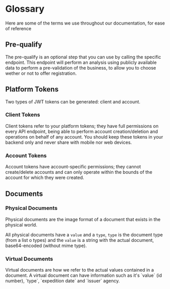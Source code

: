 # Glossary

Here are some of the terms we use throughout our documentation, for ease of reference

<h2 id="glossary-prequalify">Pre-qualify</h2>
The pre-qualify is an optional step that you can use by calling the specific endpoint.
This endpoint will perform an analysis using publicly available data to perform a pre-validation of the business, to allow you to choose wether or not to offer registration.

<h2 id="glossary-tokens">Platform Tokens</h2>
Two types of JWT tokens can be generated: client and account. 

<h3 id="glossary-client-tokens">Client Tokens</h2>
Client tokens refer to your platform tokens; they have full permissions on every API endpoint, being able to perform account creation/deletion and operations on behalf of any account. 
You should keep these tokens in your backend only and never share with mobile nor web devices. 

<h3 id="glossary-account-tokens">Account Tokens</h2>
Account tokens have account-specific permissions; they cannot create/delete accounts and can only operate within the bounds of the account for which they were created.

<h2 id="glossary-documents">Documents</h2>

<h3 id="glossary-physical-docs">Physical Documents</h2>
Physical documents are the image format of a document that exists in the physical world.

All physical documents have a `value` and a `type`, `type` is the document type (from a list o types) and the `value` is a string with the actual document, base64-encoded (without mime type).

<h3 id="glossary-virtual-docs">Virtual Documents</h2>
Virtual documents are how we refer to the actual values contained in a document.
A virtual document can have information such as it's `value` (id number), `type`, `expedition date` and `issuer` agency.
